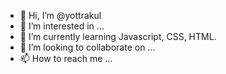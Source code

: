 - 👋 Hi, I’m @yottrakul
- 👀 I’m interested in ...
- 🌱 I’m currently learning Javascript, CSS, HTML.
- 💞️ I’m looking to collaborate on ...
- 📫 How to reach me ...

<!---
yottrakul/yottrakul is a ✨ special ✨ repository because its `README.md` (this file) appears on your GitHub profile.
You can click the Preview link to take a look at your changes.
--->
